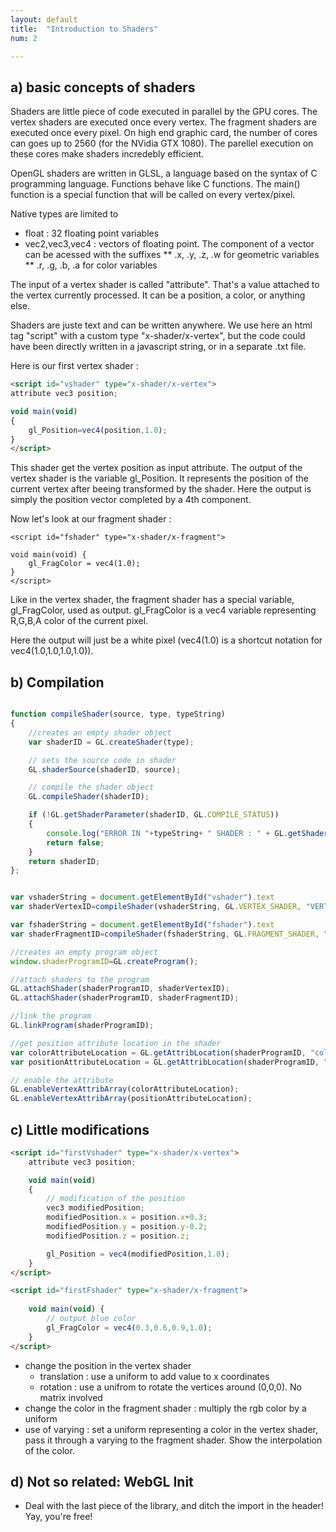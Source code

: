 ```yaml
---
layout: default
title:  "Introduction to Shaders"
num: 2

---
```



## a) basic concepts of shaders

Shaders are little piece of code executed in parallel by the GPU cores. The vertex shaders are executed once every vertex. The fragment shaders are executed once every pixel. On high end graphic card, the number of cores can goes up to 2560 (for the NVidia GTX 1080). The parellel execution on these cores make shaders incredebly efficient.

OpenGL shaders are written in GLSL, a language based on the syntax of C programming language. Functions behave like C functions. The main() function is a special function that will be called on every vertex/pixel. 

Native types are limited to
* float : 32 floating point variables
* vec2,vec3,vec4 : vectors of floating point. The component of a vector can be acessed with the suffixes
** .x, .y, .z, .w for geometric variables
** .r, .g, .b, .a for color variables

The input of a vertex shader is called "attribute". That's a value attached to the vertex currently processed. It can be a position, a color, or anything else.

Shaders are juste text and can be written anywhere. We use here an html tag "script" with a custom type "x-shader/x-vertex", but the code could have been directly written in a javascript string, or in a separate .txt file. 

Here is our first vertex shader : 

~~~ html
<script id="vshader" type="x-shader/x-vertex">
attribute vec3 position; 

void main(void) 
{ 
    gl_Position=vec4(position,1.0);
}
</script>
~~~

This shader get the vertex position as input attribute. The output of the vertex shader is the variable gl_Position. It represents the position of the current vertex after beeing transformed by the shader. Here the output is simply the position vector completed by a 4th component. 

Now let's look at our fragment shader : 

~~~
<script id="fshader" type="x-shader/x-fragment">

void main(void) {
    gl_FragColor = vec4(1.0);
}
</script>
~~~

Like in the vertex shader, the fragment shader has a special variable, gl_FragColor, used as output. gl_FragColor is a vec4 variable representing R,G,B,A color of the current pixel. 

Here the output will just be a white pixel (vec4(1.0) is a shortcut notation for vec4(1.0,1.0,1.0,1.0)). 

## b) Compilation

~~~ JavaScript

function compileShader(source, type, typeString) 
{
    //creates an empty shader object
    var shaderID = GL.createShader(type);

    // sets the source code in shader
    GL.shaderSource(shaderID, source);

    // compile the shader object
    GL.compileShader(shaderID);

    if (!GL.getShaderParameter(shaderID, GL.COMPILE_STATUS)) 
    {
        console.log("ERROR IN "+typeString+ " SHADER : " + GL.getShaderInfoLog(shaderID));
        return false;
    }
    return shaderID;
};

~~~

~~~ JavaScript

var vshaderString = document.getElementById("vshader").text
var shaderVertexID=compileShader(vshaderString, GL.VERTEX_SHADER, "VERTEX");

var fshaderString = document.getElementById("fshader").text
var shaderFragmentID=compileShader(fshaderString, GL.FRAGMENT_SHADER, "FRAGMENT");

//creates an empty program object
window.shaderProgramID=GL.createProgram();

//attach shaders to the program
GL.attachShader(shaderProgramID, shaderVertexID);
GL.attachShader(shaderProgramID, shaderFragmentID);

//link the program
GL.linkProgram(shaderProgramID);

//get position attribute location in the shader
var colorAttributeLocation = GL.getAttribLocation(shaderProgramID, "color");
var positionAttributeLocation = GL.getAttribLocation(shaderProgramID, "position");

// enable the attribute
GL.enableVertexAttribArray(colorAttributeLocation);
GL.enableVertexAttribArray(positionAttributeLocation);

~~~

## c) Little modifications

~~~ html
<script id="firstVshader" type="x-shader/x-vertex">
    attribute vec3 position; 

    void main(void) 
    { 
        // modification of the position
        vec3 modifiedPosition;
        modifiedPosition.x = position.x+0.3;
        modifiedPosition.y = position.y-0.2;
        modifiedPosition.z = position.z;

        gl_Position = vec4(modifiedPosition,1.0);
    }
</script>

~~~

~~~ html
<script id="firstFshader" type="x-shader/x-fragment">
    
    void main(void) {
        // output blue color
        gl_FragColor = vec4(0.3,0.6,0.9,1.0);
    }
</script>

~~~


* change the position in the vertex shader
  * translation : use a uniform to add value to x coordinates
  * rotation : use a unifrom to rotate the vertices around (0,0,0). No matrix involved
* change the color in the fragment shader : multiply the rgb color by a uniform
* use of varying : set a uniform representing a color in the vertex shader, pass it through a varying to the fragment shader. Show the interpolation of the color.

## d) Not so related: WebGL Init
* Deal with the last piece of the library, and ditch the import in the header! Yay, you're free!
